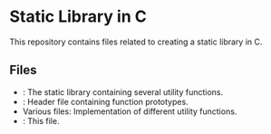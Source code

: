 # Static Library in C

This repository contains files related to creating a static library in C.

## Files
- : The static library containing several utility functions.
- : Header file containing function prototypes.
- Various  files: Implementation of different utility functions.
- : This file.
